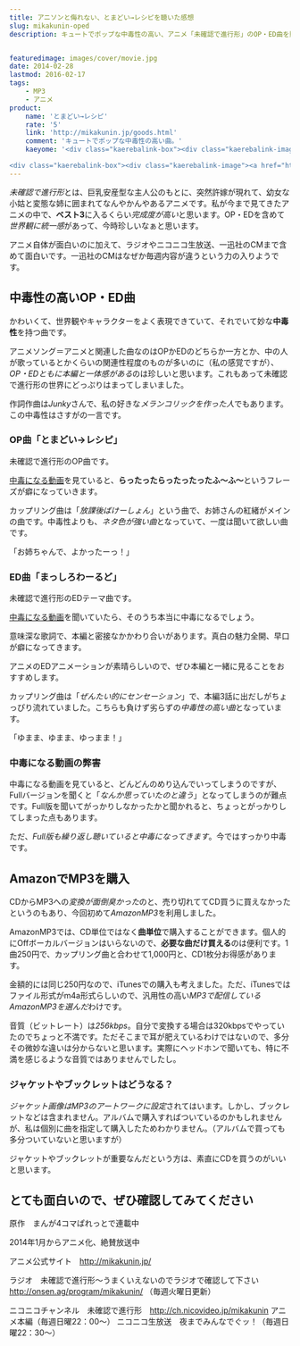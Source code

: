 ```yaml
---
title: アニソンと侮れない、とまどい→レシピを聴いた感想
slug: mikakunin-oped
description: キュートでポップな中毒性の高い、アニメ「未確認で進行形」のOP・ED曲を購入しました。アニメ自体も面白いのですが、それを彩る楽曲との一体感が素晴らしいです。さすがJunkyさんという感じです。


featuredimage: images/cover/movie.jpg
date: 2014-02-28
lastmod: 2016-02-17
tags: 
    - MP3
    - アニメ
product:
    name: 'とまどい→レシピ'
    rate: '5'
    link: 'http://mikakunin.jp/goods.html'
    comment: 'キュートでポップな中毒性の高い曲。'
    kaeyome: '<div class="kaerebalink-box"><div class="kaerebalink-image"><a href="http://www.amazon.co.jp/exec/obidos/ASIN/B00GLXWUNA/illusionspace-22/ref=nosim/" rel="nofollow" target="_blank"><img src="https://ecx.images-amazon.com/images/I/61imDQSQiAL._SL160_.jpg" style="border: none;" /></a></div><div class="kaerebalink-info"><div class="kaerebalink-name"><a href="http://www.amazon.co.jp/exec/obidos/ASIN/B00GLXWUNA/illusionspace-22/ref=nosim/" rel="nofollow" target="_blank">「とまどい→レシピ」(TVアニメ「未確認で進行形」オープニング・テーマ)</a><div class="kaerebalink-powered-date">posted with <a href="http://kaereba.com" rel="nofollow" target="_blank">カエレバ</a></div></div><div class="kaerebalink-detail">みかくにんぐッ! (CV:照井 春佳/CV:松井 恵理子/CV:吉田 有里) 東宝 2014-02-19    </div><div class="kaerebalink-link1"><div class="shoplinkamazon"><a href="http://www.amazon.co.jp/gp/search?keywords=%82%C6%82%DC%82%C7%82%A2%81%A8%83%8C%83V%83s&__mk_ja_JP=%83J%83%5E%83J%83i&tag=illusionspace-22" rel="nofollow" target="_blank" title="アマゾン" >Amazonで購入</a></div><div class="shoplinkrakuten"><a href="http://hb.afl.rakuten.co.jp/hgc/0e95387f.f2aef20d.0e953880.25e412bd/?pc=http%3A%2F%2Fsearch.rakuten.co.jp%2Fsearch%2Fmall%2F%25E3%2581%25A8%25E3%2581%25BE%25E3%2581%25A9%25E3%2581%2584%25E2%2586%2592%25E3%2583%25AC%25E3%2582%25B7%25E3%2583%2594%2F-%2Ff.1-p.1-s.1-sf.0-st.A-v.2%3Fx%3D0%26scid%3Daf_ich_link_urltxt%26m%3Dhttp%3A%2F%2Fm.rakuten.co.jp%2F" rel="nofollow" target="_blank" title="楽天市場" >楽天市場で購入</a></div></div></div><div class="booklink-footer" style="clear: left"></div></div>

<div class="kaerebalink-box"><div class="kaerebalink-image"><a href="http://www.amazon.co.jp/exec/obidos/ASIN/B00GLXWUE4/illusionspace-22/ref=nosim/" rel="nofollow" target="_blank"><img src="https://ecx.images-amazon.com/images/I/51lWn3eRLEL._SL160_.jpg" style="border: none;" /></a></div><div class="kaerebalink-info"><div class="kaerebalink-name"><a href="http://www.amazon.co.jp/exec/obidos/ASIN/B00GLXWUE4/illusionspace-22/ref=nosim/" rel="nofollow" target="_blank">「まっしろわーるど」(TVアニメ「未確認で進行形」エンディング・テーマ)</a><div class="kaerebalink-powered-date">posted with <a href="http://kaereba.com" rel="nofollow" target="_blank">カエレバ</a></div></div><div class="kaerebalink-detail">みかくにんぐッ! (CV:照井 春佳/CV:松井 恵理子/CV:吉田 有里) 東宝 2014-02-19    </div><div class="kaerebalink-link1"><div class="shoplinkamazon"><a href="http://www.amazon.co.jp/gp/search?keywords=%82%DC%82%C1%82%B5%82%EB%82%ED%81%5B%82%E9%82%C7&__mk_ja_JP=%83J%83%5E%83J%83i&tag=illusionspace-22" rel="nofollow" target="_blank" title="アマゾン" >Amazonで購入</a></div><div class="shoplinkrakuten"><a href="http://hb.afl.rakuten.co.jp/hgc/0e95387f.f2aef20d.0e953880.25e412bd/?pc=http%3A%2F%2Fsearch.rakuten.co.jp%2Fsearch%2Fmall%2F%25E3%2581%25BE%25E3%2581%25A3%25E3%2581%2597%25E3%2582%258D%25E3%2582%258F%25E3%2583%25BC%25E3%2582%258B%25E3%2581%25A9%2F-%2Ff.1-p.1-s.1-sf.0-st.A-v.2%3Fx%3D0%26scid%3Daf_ich_link_urltxt%26m%3Dhttp%3A%2F%2Fm.rakuten.co.jp%2F" rel="nofollow" target="_blank" title="楽天市場" >楽天市場で購入</a></div></div></div><div class="booklink-footer" style="clear: left"></div></div>'
---
```


<em>未確認で進行形</em>とは、巨乳安産型な主人公のもとに、突然許嫁が現れて、幼女な小姑と変態な姉に囲まれてなんやかんやあるアニメです。私が今まで見てきたアニメの中で、<strong>ベスト3</strong>に入るくらい<em>完成度が高い</em>と思います。OP・EDを含めて<em>世界観に統一感</em>があって、今時珍しいなぁと思います。

アニメ自体が面白いのに加えて、ラジオやニコニコ生放送、一迅社のCMまで含めて面白いです。一迅社のCMはなぜか毎週内容が違うという力の入りようです。


## 中毒性の高いOP・ED曲


かわいくて、世界観やキャラクターをよく表現できていて、それでいて妙な<strong>中毒性</strong>を持つ曲です。

アニメソング＝アニメと関連した曲なのはOPかEDのどちらか一方とか、中の人が歌っているとかくらいの関連性程度のものが多いのに（私の感覚ですが）、<em>OP・EDともに本編と一体感がある</em>のは珍しいと思います。これもあって未確認で進行形の世界にどっぷりはまってしまいました。

作詞作曲は<em>Junky</em>さんで、私の好きな<em>メランコリックを作った人</em>でもあります。この中毒性はさすがの一言です。


### OP曲「とまどい→レシピ」


未確認で進行形のOP曲です。

<a href="http://www.nicovideo.jp/watch/sm22640224" target="_blank">中毒になる動画</a>を見ていると、<strong>らったったらったったったふ〜ふ〜</strong>というフレーズが癖になっていきます。

カップリング曲は「<em>放課後ばけーしょん</em>」という曲で、お姉さんの紅緒がメインの曲です。中毒性よりも、<em>ネタ色が強い曲</em>となっていて、一度は聞いて欲しい曲です。

「お姉ちゃんで、よかったーっ！」


### ED曲「まっしろわーるど」


未確認で進行形のEDテーマ曲です。

<a href="http://www.nicovideo.jp/watch/sm22684972" target="_blank">中毒になる動画</a>を聞いていたら、そのうち本当に中毒になるでしょう。

意味深な歌詞で、本編と密接なかかわり合いがあります。真白の魅力全開、早口が癖になってきます。

アニメのEDアニメーションが素晴らしいので、ぜひ本編と一緒に見ることをおすすめします。

カップリング曲は「<em>ぜんたい的にセンセーション</em>」で、本編3話に出だしがちょっぴり流れていました。こちらも負けず劣らずの<em>中毒性の高い曲</em>となっています。

「ゆまま、ゆまま、ゆっまま！」


### 中毒になる動画の弊害


中毒になる動画を見ていると、どんどんのめり込んでいってしまうのですが、Fullバージョンを聞くと「<em>なんか思っていたのと違う</em>」となってしまうのが難点です。Full版を聞いてがっかりしなかったかと聞かれると、ちょっとがっかりしてしまった点もあります。

ただ、<em>Full版も繰り返し聴いていると中毒になってきます</em>。今ではすっかり中毒です。


## AmazonでMP3を購入


CDからMP3への<em>変換が面倒臭かった</em>のと、売り切れててCD買うに買えなかったというのもあり、今回初めて<em>AmazonMP3</em>を利用しました。

AmazonMP3では、CD単位ではなく<strong>曲単位</strong>で購入することができます。個人的にOffボーカルバージョンはいらないので、<strong>必要な曲だけ買える</strong>のは便利です。1曲250円で、カップリング曲と合わせて1,000円と、CD1枚分お得感があります。

金額的には同じ250円なので、iTunesでの購入も考えました。ただ、iTunesではファイル形式がm4a形式らしいので、汎用性の高い<em>MP3で配信しているAmazonMP3を選んだ</em>わけです。

音質（ビットレート）は<em>256kbps</em>。自分で変換する場合は320kbpsでやっていたのでちょっと不満です。ただそこまで耳が肥えているわけではないので、多分その微妙な違いは分からないと思います。実際にヘッドホンで聞いても、特に不満を感じるような音質ではありませんでしたし。


### ジャケットやブックレットはどうなる？


<em>ジャケット画像はMP3のアートワークに設定</em>されてはいます。しかし、ブックレットなどは含まれません。アルバムで購入すればついているのかもしれませんが、私は個別に曲を指定して購入したためわかりません。（アルバムで買っても多分ついていないと思いますが）

ジャケットやブックレットが重要なんだという方は、素直にCDを買うのがいいと思います。


## とても面白いので、ぜひ確認してみてください


原作　まんが4コマぱれっとで連載中

2014年1月からアニメ化、絶賛放送中

アニメ公式サイト　<a href="http://mikakunin.jp/" target="_blank">http://mikakunin.jp/</a>

ラジオ　未確認で進行形〜うまくいえないのでラジオで確認して下さい　<a href="http://onsen.ag/program/mikakunin/" target="_blank">http://onsen.ag/program/mikakunin/</a>
（毎週火曜日更新）

ニコニコチャンネル　未確認で進行形　<a href="http://ch.nicovideo.jp/mikakunin" target="_blank">http://ch.nicovideo.jp/mikakunin</a>
アニメ本編（毎週日曜22：00〜）
ニコニコ生放送　夜までみんなでぐッ！（毎週日曜22：30〜）


  